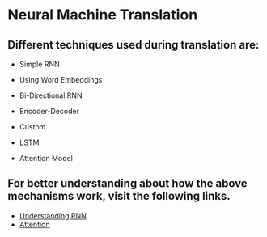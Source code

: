# Neural Machine Translation

## Different techniques used during translation are:

- Simple RNN

- Using Word Embeddings

- Bi-Directional RNN

- Encoder-Decoder

- Custom

- LSTM

- Attention Model

## For better understanding about how the above mechanisms work, visit the following links.

- [Understanding RNN](https://www.youtube.com/watch?v=_h66BW-xNgk)
- [Attention](https://skymind.ai/wiki/attention-mechanism-memory-network)
